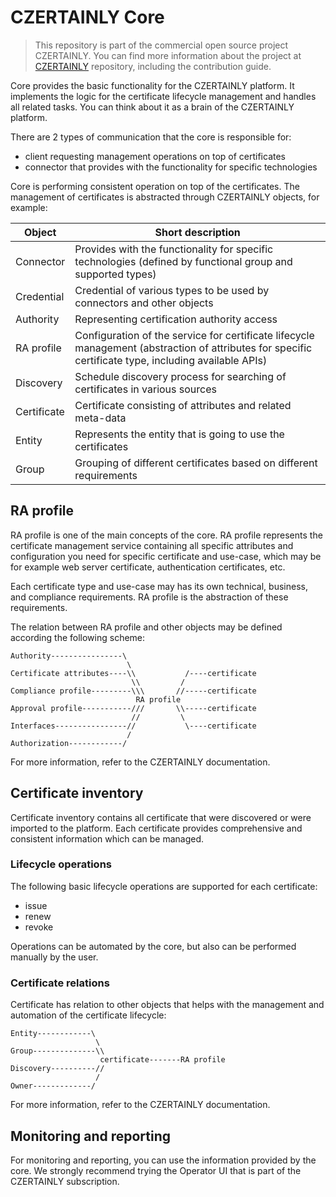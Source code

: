 # CZERTAINLY Core

> This repository is part of the commercial open source project CZERTAINLY. You can find more information about the project at [CZERTAINLY](https://github.com/3KeyCompany/CZERTAINLY) repository, including the contribution guide.

Core provides the basic functionality for the CZERTAINLY platform. It implements the logic for the certificate lifecycle management and handles all related tasks. You can think about it as a brain of the CZERTAINLY platform.

There are 2 types of communication that the core is responsible for:
- client requesting management operations on top of certificates
- connector that provides with the functionality for specific technologies

Core is performing consistent operation on top of the certificates. The management of certificates is abstracted through CZERTAINLY objects, for example:

| Object | Short description |
| ---------------- | ----------- |
| Connector | Provides with the functionality for specific technologies (defined by functional group and supported types) |
| Credential | Credential of various types to be used by connectors and other objects |
| Authority | Representing certification authority access |
| RA profile | Configuration of the service for certificate lifecycle management (abstraction of attributes for specific certificate type, including available APIs) |
| Discovery | Schedule discovery process for searching of certificates in various sources |
| Certificate | Certificate consisting of attributes and related meta-data |
| Entity | Represents the entity that is going to use the certificates |
| Group | Grouping of different certificates based on different requirements |

## RA profile

RA profile is one of the main concepts of the core. RA profile represents the certificate management service containing all specific attributes and configuration you need for specific certificate and use-case, which may be for example web server certificate, authentication certificates, etc.

Each certificate type and use-case may has its own technical, business, and compliance requirements. RA profile is the abstraction of these requirements.

The relation between RA profile and other objects may be defined according the following scheme:
```
Authority----------------\
                          \
Certificate attributes----\\           /----certificate
                           \\         /
Compliance profile---------\\\       //-----certificate
                            RA profile
Approval profile-----------///       \\-----certificate
                           //         \
Interfaces----------------//           \----certificate
                          /
Authorization------------/
```

For more information, refer to the CZERTAINLY documentation.

## Certificate inventory

Certificate inventory contains all certificate that were discovered or were imported to the platform. Each certificate provides comprehensive and consistent information which can be managed.

### Lifecycle operations

The following basic lifecycle operations are supported for each certificate:
- issue
- renew
- revoke

Operations can be automated by the core, but also can be performed manually by the user.

### Certificate relations

Certificate has relation to other objects that helps with the management and automation of the certificate lifecycle:

```
Entity------------\
                   \
Group--------------\\
                    certificate-------RA profile
Discovery----------//
                   /
Owner-------------/
```

For more information, refer to the CZERTAINLY documentation.

## Monitoring and reporting

For monitoring and reporting, you can use the information provided by the core. We strongly recommend trying the Operator UI that is part of the CZERTAINLY subscription.